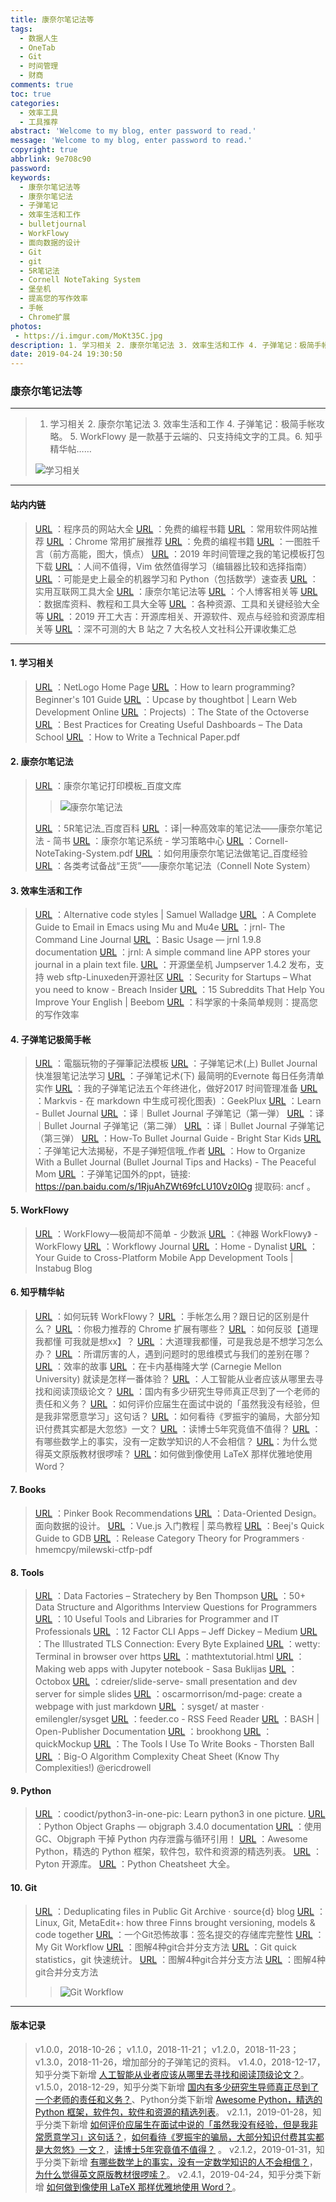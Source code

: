 ```yaml
---
title: 康奈尔笔记法等
tags:
  - 数据人生
  - OneTab
  - Git
  - 时间管理
  - 财商
comments: true
toc: true
categories:
  - 效率工具
  - 工具推荐
abstract: 'Welcome to my blog, enter password to read.'
message: 'Welcome to my blog, enter password to read.'
copyright: true
abbrlink: 9e708c90
password:
keywords:
  - 康奈尔笔记法等
  - 康奈尔笔记法
  - 子弹笔记
  - 效率生活和工作
  - bulletjournal
  - WorkFlowy
  - 面向数据的设计
  - Git
  - git
  - 5R笔记法
  - Cornell NoteTaking System
  - 堡垒机
  - 提高您的写作效率
  - 手帐
  - Chrome扩展
photos:
 - https://i.imgur.com/MoKt35C.jpg
description: 1. 学习相关 2. 康奈尔笔记法 3. 效率生活和工作 4. 子弹笔记：极简手帐攻略。 5. WorkFlowy 是一款基于云端的、只支持纯文字的工具。 6. 知乎精华帖……
date: 2019-04-24 19:30:50
---
```

<script type="text/javascript" src="/js/src/bai.js"></script>

### 康奈尔笔记法等
---
> 1. 学习相关 2. 康奈尔笔记法 3. 效率生活和工作 4. 子弹笔记：极简手帐攻略。 5. WorkFlowy 是一款基于云端的、只支持纯文字的工具。6. 知乎精华帖……
>
> ![学习相关](https://i.imgur.com/Q5F6nN5.png)

---
#### 站内内链
> [URL](/archives/4f25f01c.html) ：程序员的网站大全
> [URL](/archives/5cc771ed.html) ：免费的编程书籍
> [URL](/archives/6f958ce8.html) ：常用软件网站推荐
> [URL](/archives/d8d6241.html) ：Chrome 常用扩展推荐
> [URL](/archives/5cc771ed.html) ：免费的编程书籍
> [URL](/archives/ba320aa2.html) ：一图胜千言（前方高能，图大，慎点）
> [URL](/archives/15582198.html) ：2019 年时间管理之我的笔记模板打包下载
> [URL](/archives/a7a1df11.html) ：人间不值得，Vim 依然值得学习（编辑器比较和选择指南）
> [URL](/archives/5bf43b3d.html) ：可能是史上最全的机器学习和 Python（包括数学）速查表
> [URL](/archives/ecc73a73.html) ：实用互联网工具大全
> [URL](/archives/9e708c90.html) ：康奈尔笔记法等
> [URL](/archives/4875a258.html) ：个人博客相关等
> [URL](/archives/509e5638.html) ：数据库资料、教程和工具大全等
> [URL](/archives/278fb2c3.html) ：各种资源、工具和关键经验大全等
> [URL](/archives/95dd51c2.html) ：2019 开工大吉：开源库相关、开源软件、观点与经验和资源库相关等
> [URL](/archives/fc12363.html) ：深不可测的大 B 站之 7 大名校人文社科公开课收集汇总
---


#### 1. 学习相关
> [URL](https://ccl.northwestern.edu/netlogo/) ：NetLogo Home Page
> [URL](https://hackr.io/blog/how-to-learn-programming) ：How to learn programming? Beginner's 101 Guide
> [URL](https://thoughtbot.com/upcase) ：Upcase by thoughtbot | Learn Web Development Online
> [URL](https://octoverse.github.com/projects) ：Projects) ：The State of the Octoverse
> [URL](https://dataschool.com/courses/dashboards-best-practices/) ：Best Practices for Creating Useful Dashboards – The Data School
> [URL](https://pdfs.semanticscholar.org/441f/ac7c2020e1c8f0d32adffca697bbb8a198a1.pdf) ：How to Write a Technical Paper.pdf

#### 2. 康奈尔笔记法
> [URL](https://wenku.baidu.com/view/920df68a783e0912a3162a17.html) ：康奈尔笔记打印模板_百度文库
>>
>> ![康奈尔笔记法](https://i.imgur.com/1Ut3Gg0.png)
>
> [URL](https://baike.baidu.com/item/5R%E7%AC%94%E8%AE%B0%E6%B3%95/11004959) ：5R笔记法_百度百科
> [URL](https://www.jianshu.com/p/f7a7000f93b6) ：译|一种高效率的笔记法——康奈尔笔记法 - 简书
> [URL](http://lsc.cornell.edu/notes.html?utm_source=wanqu.co&utm_campaign=Wanqu+Daily&utm_medium=website) ：康奈尔笔记系统 - 学习策略中心
> [URL](http://lsc.cornell.edu/wp-content/uploads/2016/10/Cornell-NoteTaking-System.pdf) ：Cornell-NoteTaking-System.pdf
> [URL](https://jingyan.baidu.com/article/148a1921c0beeb4d71c3b1fa.html) ：如何用康奈尔笔记法做笔记_百度经验
> [URL](https://www.douban.com/note/669573612/) ：各类考试备战“王货”——康奈尔笔记法（Connell Note System）

#### 3. 效率生活和工作
> [URL](https://swalladge.id.au/archives/2018/10/15/alternative-code-styles/) ：Alternative code styles | Samuel Walladge
> [URL](http://cachestocaches.com/2017/3/complete-guide-email-emacs-using-mu-and-/) ：A Complete Guide to Email in Emacs using Mu and Mu4e
> [URL](http://jrnl.sh/) ：jrnl- The Command Line Journal
> [URL](http://jrnl.sh/usage.html) ：Basic Usage — jrnl 1.9.8 documentation
> [URL](https://github.com/maebert/jrnl) ：jrnl: A simple command line APP stores your journal in a plain text file.
> [URL](http://www.linuxeden.com/a/37501) ：开源堡垒机 Jumpserver 1.4.2 发布，支持 web sftp-Linuxeden开源社区
> [URL](https://breachinsider.com/blog/2018/security-for-startups-what-you-need-to-know/) ：Security for Startups – What you need to know - Breach Insider
> [URL](https://beebom.com/subreddits-improve-english/) ：15 Subreddits That Help You Improve Your English | Beebom
> [URL](https://journals.plos.org/ploscompbiol/article?id=10.1371/journal.pcbi.1006379) ：科学家的十条简单规则：提高您的写作效率

#### 4. 子弹笔记极简手帐
> [URL](https://www.evernote.com/client/snv?noteGuid=5d72cb76-775e-4538-8915-99b2caa75d31&noteKey=4bad8519e74a4491&sn=https%3A%2F%2Fwww.evernote.com%2Fshard%2Fs1%2Fsh%2F5d72cb76-775e-4538-8915-99b2caa75d31%2F4bad8519e74a4491&exp=ENB3907&title=%25E9%259B%25BB%25E8%2585%25A6%25E7%258E%25A9%25E7%2589%25A9%25E7%259A%2584%25E5%25AD%2590%25E5%25BD%2588%25E7%25AD%2586%25E8%25A8%2598%25E6%25B3%2595%25E6%25A8%25A1%25E6%259D%25BF) ：電腦玩物的子彈筆記法模板
> [URL](https://www.playpcesor.com/2015/12/bullet-journal.html) ：子弹笔记术(上) Bullet Journal 快准狠笔记法学习
> [URL](https://www.playpcesor.com/2016/04/evernote-bullet-journal.html) ：子弹笔记术(下) 最简明的Evernote 每日任务清单实作
> [URL](https://www.playpcesor.com/2016/12/2017-bullet-journal-evernote.html) ：我的子弹笔记法五个年终进化，做好2017 时间管理准备
> [URL](https://geekplux.com/2017/07/14/what-is-markvis-md) ：Markvis - 在 markdown 中生成可视化图表) ：GeekPlux
> [URL](https://bulletjournal.com/pages/learn) ：Learn - Bullet Journal
> [URL](https://www.douban.com/note/611405225/) ：译｜Bullet Journal 子弹笔记（第一弹）
> [URL](https://www.douban.com/note/611444402/) ：译｜Bullet Journal 子弹笔记（第二弹）
> [URL](https://www.douban.com/note/611446191/) ：译｜Bullet Journal 子弹笔记（第三弹）
> [URL](https://www.brightstarkids.com.au/blog/organising/bullet-journal/) ：How-To Bullet Journal Guide - Bright Star Kids
> [URL](http://www.sohu.com/a/273944040_260419) ：子弹笔记大法揭秘，不是子弹短信哦_作者
> [URL](https://thepeacefulmom.com/2017/02/21/how-to-organize-with-a-bullet-journal-bullet-journal-tips-and-hacks/) ：How to Organize With a Bullet Journal (Bullet Journal Tips and Hacks) - The Peaceful Mom
> [URL](https://pan.baidu.com/s/1RjuAhZWt69fcLU10Vz0IOg) ：子弹笔记国外的ppt，链接: https://pan.baidu.com/s/1RjuAhZWt69fcLU10Vz0IOg 提取码: ancf 。

#### 5. WorkFlowy
> [URL](https://sspai.com/post/44306) ：WorkFlowy—极简却不简单 - 少数派
> [URL](https://workflowy.com/s/HAsU.QK5rz28u09) ：《神器 WorkFlowy》 - WorkFlowy
> [URL](https://hackernoon.com/workflowy-journal-d33405065d64) ：Workflowy Journal
> [URL](https://dynalist.io/) ：Home - Dynalist
> [URL](https://instabug.com/blog/cross-platform-development/?utm_source=reddit&utm_medium=social&utm_content=cross_platform_development) ：Your Guide to Cross-Platform Mobile App Development Tools | Instabug Blog

#### 6. 知乎精华帖
> [URL](https://www.zhihu.com/question/20491194/answer/276318495) ：如何玩转 WorkFlowy？
> [URL](https://www.zhihu.com/question/20686069) ：手帐怎么用？跟日记的区别是什么？
> [URL](https://www.zhihu.com/question/19594682) ：你极力推荐的 Chrome 扩展有哪些？
> [URL](https://www.zhihu.com/question/40651541) ：如何反驳【道理我都懂 可我就是想xx】？
> [URL](https://www.zhihu.com/question/52970841) ：大道理我都懂，可是我总是不想学习怎么办？
> [URL](https://www.zhihu.com/question/301459876) ：所谓厉害的人，遇到问题时的思维模式与我们的差别在哪？
> [URL](https://zhuanlan.zhihu.com/p/50390309) ：效率的故事
> [URL](https://www.zhihu.com/question/24295398) ：在卡内基梅隆大学 (Carnegie Mellon University) 就读是怎样一番体验？
> [URL](https://www.zhihu.com/question/303022763) ：人工智能从业者应该从哪里去寻找和阅读顶级论文？
> [URL](https://www.zhihu.com/question/302101859) ：国内有多少研究生导师真正尽到了一个老师的责任和义务？
> [URL](https://www.zhihu.com/question/26637304) ：如何评价应届生在面试中说的「虽然我没有经验，但是我非常愿意学习」这句话？
> [URL](https://www.zhihu.com/question/67168122) ：如何看待《罗振宇的骗局，大部分知识付费其实都是大忽悠》一文？
> [URL](https://www.zhihu.com/question/305685063) ：读博士5年究竟值不值得？
> [URL](https://www.zhihu.com/question/288093713) ：有哪些数学上的事实，没有一定数学知识的人不会相信？
> [URL](https://www.zhihu.com/question/22241846)：为什么觉得英文原版教材很啰嗦？
> [URL](https://www.zhihu.com/question/20541531)：如何做到像使用 LaTeX 那样优雅地使用 Word？

#### 7. Books
> [URL](https://docs.google.com/spreadsheets/d/e/2PACX-1vQDca1iI1GgcMwBl65XRvJaAnZOv6sCjmAamy_7cioVMV4U_VnBksgZrIKTe5P4aneEXtion1ZA7iPe/pubhtml#) ：Pinker Book Recommendations
> [URL](http://www.dataorienteddesign.com/dodbook/) ：Data-Oriented Design。面向数据的设计。
> [URL](http://www.runoob.com/w3cnote/vue-js-quickstart.html) ：Vue.js 入门教程 | 菜鸟教程
> [URL](https://beej.us/guide/bggdb/) ：Beej's Quick Guide to GDB
> [URL](https://github.com/hmemcpy/milewski-ctfp-pdf/releases/tag/v1.0.0) ：Release Category Theory for Programmers · hmemcpy/milewski-ctfp-pdf


#### 8. Tools
> [URL](https://stratechery.com/2018/data-factories/) ：Data Factories – Stratechery by Ben Thompson
> [URL](https://hackernoon.com/50-data-structure-and-algorithms-interview-questions-for-programmers-b4b1ac61f5b0) ：50+ Data Structure and Algorithms Interview Questions for Programmers
> [URL](https://hackernoon.com/10-useful-tools-and-libraries-for-programmer-and-it-professionals-914e64e0eabc) ：10 Useful Tools and Libraries for Programmer and IT Professionals
> [URL](https://medium.com/@jdxcode/12-factor-cli-apps-dd3c227a0e46) ：12 Factor CLI Apps – Jeff Dickey – Medium
> [URL](https://tls.ulfheim.net/) ：The Illustrated TLS Connection: Every Byte Explained
> [URL](https://github.com/krishnasrinivas/wetty) ：wetty: Terminal in browser over https
> [URL](http://www.forkosh.com/mathtextutorial.html) ：mathtextutorial.html
> [URL](http://buklijas.info/blog/2018/10/01/making-web-apps-with-jupyter-notebook/) ：Making web apps with Jupyter notebook - Sasa Buklijas
> [URL](https://octobox.io/) ：Octobox
> [URL](https://github.com/cdreier/slide-serve) ：cdreier/slide-serve- small presentation and dev server for simple slides
> [URL](https://github.com/oscarmorrison/md-page) ：oscarmorrison/md-page: create a webpage with just markdown
> [URL](https://github.com/emilengler/sysget?files=1) ：sysget/ at master · emilengler/sysget
> [URL](https://feeder.co/installed) ：feeder.co - RSS Feed Reader
> [URL](http://chrisanthropic.github.io/Open-Publisher-Documentation//use/bash.html) ：BASH | Open-Publisher Documentation
> [URL](https://github.com/brookhong) ：brookhong
> [URL](https://jdittrich.github.io/quickMockup/) ：quickMockup
> [URL](https://thorstenball.com/blog/2018/09/04/the-tools-i-use-to-write-books/) ：The Tools I Use To Write Books - Thorsten Ball
> [URL](http://bigocheatsheet.com/) ：Big-O Algorithm Complexity Cheat Sheet (Know Thy Complexities!) @ericdrowell

#### 9. Python
> [URL](https://github.com/coodict/python3-in-one-pic) ：coodict/python3-in-one-pic: Learn python3 in one picture.
> [URL](https://mg.pov.lt/objgraph/) ：Python Object Graphs — objgraph 3.4.0 documentation
> [URL](http://python.jobbole.com/88827/) ：使用 GC、Objgraph 干掉 Python 内存泄露与循环引用！
> [URL](https://python.libhunt.com/) ：Awesome Python，精选的 Python 框架，软件包，软件和资源的精选列表。
> [URL](https://github.com/mahmoud/awesome-python-applications) ：Pyton 开源库。
> [URL](https://gto76.github.io/python-cheatsheet/) ：Python Cheatsheet 大全。

#### 10. Git
> [URL](https://blog.sourced.tech/post/deduplicating_pga_with_apollo/) ：Deduplicating files in Public Git Archive · source{d} blog
> [URL](http://www.metacase.com/blogs/stevek/blogView?entry=3714903141) ：Linux, Git, MetaEdit+: how three Finns brought versioning, models & code together
> [URL](https://mikegerwitz.com/papers/git-horror-story) ：一个Git恐怖故事：签名提交的存储库完整性
> [URL](https://blog.osteele.com/2008/05/my-git-workflow/) ：My Git Workflow
> [URL](https://yanhaijing.com/git/2017/07/14/four-method-for-git-merge/) ：图解4种git合并分支方法
> [URL](https://lukasmestan.com/git-quick-stats//) ：Git quick statistics，git 快速统计。
> [URL](https://yanhaijing.com/git/2017/07/14/four-method-for-git-merge/) ：图解4种git合并分支方法
> [URL](https://yanhaijing.com/git/2017/07/14/four-method-for-git-merge/) ：图解4种git合并分支方法
>>
>> ![Git Workflow](https://i.imgur.com/btxXEAN.png)

---

#### 版本记录
> v1.0.0，2018-10-26；
> v1.1.0，2018-11-21；
> v1.2.0，2018-11-23；
> v1.3.0，2018-11-26，增加部分的子弹笔记的资料。
> v1.4.0，2018-12-17，知乎分类下新增  [人工智能从业者应该从哪里去寻找和阅读顶级论文？](https://www.zhihu.com/question/303022763)。
> v1.5.0，2018-12-29，知乎分类下新增  [国内有多少研究生导师真正尽到了一个老师的责任和义务？](https://www.zhihu.com/question/302101859)、Python分类下新增 [Awesome Python，精选的 Python 框架，软件包，软件和资源的精选列表](https://python.libhunt.com/)。
> v2.1.1，2019-01-28，知乎分类下新增  [如何评价应届生在面试中说的「虽然我没有经验，但是我非常愿意学习」这句话？](https://www.zhihu.com/question/26637304)，[如何看待《罗振宇的骗局，大部分知识付费其实都是大忽悠》一文？](https://www.zhihu.com/question/67168122)，[读博士5年究竟值不值得？](https://www.zhihu.com/question/305685063) 。
> v2.1.2，2019-01-31，知乎分类下新增  [有哪些数学上的事实，没有一定数学知识的人不会相信？](https://www.zhihu.com/question/288093713)，[为什么觉得英文原版教材很啰嗦？](https://www.zhihu.com/question/22241846)。
> v2.4.1，2019-04-24，知乎分类下新增  [如何做到像使用 LaTeX 那样优雅地使用 Word？](https://www.zhihu.com/question/20541531)。
